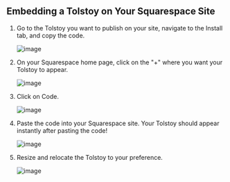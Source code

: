 ## Embedding a Tolstoy on Your Squarespace Site

1. Go to the Tolstoy you want to publish on your site, navigate to the Install tab, and copy the code.

   ![image](https://github.com/user-attachments/assets/ebe869f1-cf77-4cf7-8902-3cbe26e5f4b0)
   
3. On your Squarespace home page, click on the "+" where you want your Tolstoy to appear.

   ![image](https://github.com/user-attachments/assets/62b6b671-b831-4c96-a92e-b6c4a5391112)

5. Click on Code.

   ![image](https://github.com/user-attachments/assets/931a320e-bf48-4d2c-a67c-cdcb2c065999)

7. Paste the code into your Squarespace site. Your Tolstoy should appear instantly after pasting the code!

   ![image](https://github.com/user-attachments/assets/35dda0a4-b2ee-44a8-a347-a70a32bd9aec)

9. Resize and relocate the Tolstoy to your preference.

    ![image](https://github.com/user-attachments/assets/53fdd99b-8806-41bc-91a8-3bc811cd83eb)
